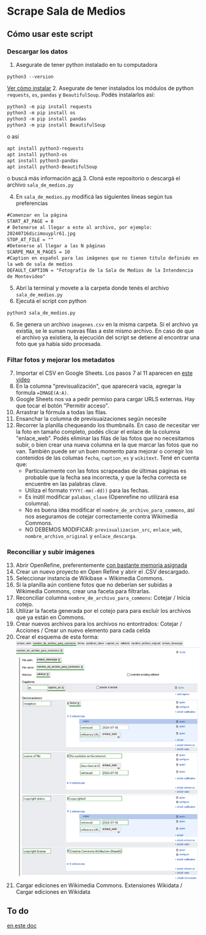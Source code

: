 # Scrape Sala de Medios
## Cómo usar este script
### Descargar los datos
1. Asegurate de tener python instalado en tu computadora
```
python3 --version
```
[Ver cómo instalar](https://www.python.org/downloads/)
2. Asegurate de tener instalados los módulos de python `requests`, `os`, `pandas` y `BeautifulSoup`. Podés instalarlos así:
```
python3 -m pip install requests
python3 -m pip install os
python3 -m pip install pandas
python3 -m pip install BeautifulSoup
```
o así
```
apt install python3-requests
apt install python3-os
apt install python3-pandas
apt install python3-BeautifulSoup
```
o buscá más información [acá](https://docs.python.org/3/installing/index.html)
3. Cloná este repositorio o descargá el archivo `sala_de_medios.py`

4. En `sala_de_medios.py` modificá las siguientes líneas según tus preferencias
```
#Comenzar en la página
START_AT_PAGE = 0
# Detenerse al llegar a este al archivo, por ejemplo: 20240716dicimouyplr61.jpg
STOP_AT_FILE = ""
#Detenerse al llegar a las N páginas
SCARPE_MAX_N_PAGES = 10
#Caption en español para las imágenes que no tienen título definido en la web de sala de medios
DEFAULT_CAPTION = "Fotografía de la Sala de Medios de la Intendencia de Montevideo"
```
5. Abrí la terminal y movete a la carpeta donde tenés el archivo `sala_de_medios.py`
6. Ejecutá el script con python
```
python3 sala_de_medios.py
```
6. Se genera un archivo `imagenes.csv` en la misma carpeta. Si el archivo ya existía, se le suman nuevas filas a este mismo archivo. En caso de que el archivo ya existiera, la ejecución del script se detiene al encontrar una foto que ya había sido procesada.
### Filtar fotos y mejorar los metadatos
7. Importar el CSV en Google Sheets. Los pasos 7 al 11 aparecen en [este video](https://drive.google.com/file/d/1Htg9Gv3I7LKEqXcqtvO664k5Dy2r5yJ4/view?usp=sharing)
8. En la columna "previsualización", que aparecerá vacía, agregar la formula `=IMAGE(A:A)`.
9. Google Sheets nos va a pedir permiso para cargar URLS externas. Hay que tocar el botón "Permitir acceso".
10. Arrastrar la fórmula a todas las filas.
11. Ensanchar la columna de previsuaizaciones según necesite
12. Recorrer la planilla chequeando los thumbnails. En caso de necesitar ver la foto en tamaño completo, podés clicar el enlace de la columna "enlace_web". Podés eliminar las filas de las fotos que no necesitamos subir, o bien crear una nueva columna en la que marcar las fotos que no van. También puede ser un buen momento para mejorar o corregir los contenidos de las columas `fecha`, `caption_es` y `wikitext`. Tené en cuenta que:
    - Particularmente con las fotos scrapeadas de últimas páginas es probable que la fecha sea incorrecta, y que la fecha correcta se encuentre en las palabras clave.
    - Utiliza el formato `YYYY(-mm(-dd))` para las fechas.
    - Es inútil modificar `palabas_clave` (Openrefine no utilizará esa columna).
    - No es buena idea modificar el `nombre_de_archivo_para_commons`, así nos aseguramos de cotejar correctamente contra Wikimedia Commons.
    - NO DEBEMOS MODIFICAR: `previsualizacion_src`, `enlace_web`, `nombre_archivo_original` y `enlace_descarga`.

### Reconciliar y subir imágenes
13. Abrir OpenRefine, preferentemente [con bastante memoria asignada](https://openrefine.org/docs/manual/installing#increasing-memory-allocation)
14. Crear un nuevo proyecto en Open Refine y abrir el .CSV descargado.
15. Seleccionar instancia de Wikibase = Wikimedia Commons.
16. Si la planilla aún contiene fotos que no deberían ser subidas a Wikimedia Commons, crear una faceta para filtrarlas.
17. Reconciliar columna `nombre_de_archivo_para_commons`: Cotejar / Inicia cotejo.
18. Utilizar la faceta generada por el cotejo para para excluír los archivos que ya están en Commons.
19. Crear nuevos archivos para los archivos no entontrados: Cotejar / Acciones / Crear un nuevo elemento para cada celda
20. Crear el esquema de esta forma:
![esquema](readme-esquema.png)
21. Cargar ediciones en Wikimedia Commons. Extensiones Wikidata / Cargar ediciones en Wikidata
## To do
[en este doc](https://docs.google.com/document/d/1at_0rbG2jGkm4pLKOaLI98anqZWGFZfCr8gW1YfLqw8/edit#heading=h.7xnc92h81px)

